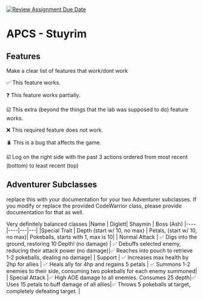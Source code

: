 [![Review Assignment Due Date](https://classroom.github.com/assets/deadline-readme-button-22041afd0340ce965d47ae6ef1cefeee28c7c493a6346c4f15d667ab976d596c.svg)](https://classroom.github.com/a/KprAwj1n)
# APCS - Stuyrim



## Features

Make a clear list of features that work/dont work

:white_check_mark: This feature works.

:question: This feature works partially.

:ballot_box_with_check: This extra (beyond the things that the lab was supposed to do) feature works.

:x: This required feature does not work.

:beetle: This is a bug that affects the game.


:ballot_box_with_check: Log on the right side with the past 3 actions ordered from most recent (bottom) to least recent (top)


## Adventurer Subclasses

replace this with your documentation for your two Adventurer subclasses. If you modify or replace the provided CodeWarrior class, please provide documentation for that as well.

Very definitely balanced classes
|Name | Diglett| Shaymin | Boss (Ash)
|----|----|---|---|
|Special Trait | Depth (start w/ 10, no max) | Petals, (start w/ 10, no max)| Pokeballs, starts with 1, max is 10|
| Normal Attack | :white_check_mark: Digs into the ground, restoring 10 Depth! (no damage) | :white_check_mark: Debuffs selected enemy, reducing their attack power (no damage)|:white_check_mark: Reaches into pouch to retrieve 1-2 pokeballs, dealing no damage|
| Support | :white_check_mark: Increases max health by 2hp for allies | :white_check_mark: Heals ally for 4hp and regains 5 petals        | :white_check_mark: Summons 1-2 enemies to their side, consuming two pokeballs for each enemy summoned|
| Special Attack |:white_check_mark: High AOE damage to all enemies. Consumes 25 depth|:white_check_mark: Uses 15 petals to buff damage of all allies|:white_check_mark: Throws 5 pokeballs at target, completely defeating target. |
